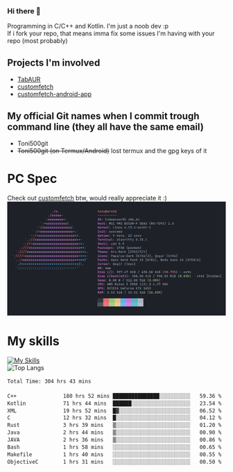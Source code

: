 ### Hi there 👋

Programming in C/C++ and Kotlin. I'm just a noob dev :p\
If i fork your repo, that means imma fix some issues I'm having with your repo (most probably)

## Projects I'm involved
 - [TabAUR](https://github.com/BurntRanch/TabAUR)
 - [customfetch](https://github.com/Toni500github/customfetch)
 - [customfetch-android-app](https://github.com/Toni500github/customfetch-android-app)

## My official Git names when I commit trough command line (they all have the same email)
* Toni500git
* ~~Toni500git (on Termux/Android)~~ lost termux and the gpg keys of it

# PC Spec
Check out [customfetch](https://github.com/Toni500github/customfetch) btw, would really appreciate it :)
![screenshot.png](https://github.com/Toni500github/customfetch/raw/main/screenshot.png)

# My skills
[![My Skills](https://skillicons.dev/icons?i=cpp,bash,kotlin,androidstudio,arch,linux&theme=light)](https://skillicons.dev)\
![Top Langs](https://github-readme-stats.vercel.app/api/top-langs/?username=Toni500github&layout=compact)

<!--START_SECTION:waka-->

```txt
Total Time: 304 hrs 43 mins

C++               180 hrs 52 mins ███████████████░░░░░░░░░░   59.36 %
Kotlin            71 hrs 44 mins  ██████░░░░░░░░░░░░░░░░░░░   23.54 %
XML               19 hrs 52 mins  █▓░░░░░░░░░░░░░░░░░░░░░░░   06.52 %
C                 12 hrs 32 mins  █░░░░░░░░░░░░░░░░░░░░░░░░   04.12 %
Rust              3 hrs 39 mins   ▒░░░░░░░░░░░░░░░░░░░░░░░░   01.20 %
Java              2 hrs 44 mins   ▒░░░░░░░░░░░░░░░░░░░░░░░░   00.90 %
JAVA              2 hrs 36 mins   ▒░░░░░░░░░░░░░░░░░░░░░░░░   00.86 %
Bash              1 hrs 58 mins   ░░░░░░░░░░░░░░░░░░░░░░░░░   00.65 %
Makefile          1 hrs 40 mins   ░░░░░░░░░░░░░░░░░░░░░░░░░   00.55 %
ObjectiveC        1 hrs 31 mins   ░░░░░░░░░░░░░░░░░░░░░░░░░   00.50 %
```

<!--END_SECTION:waka-->
